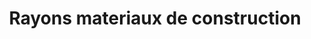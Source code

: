 ---
title: "Rayons materiaux de construction"
url: /route-nationale-descahos/rayons-materiaux-de-construction/
shop: hardware
---